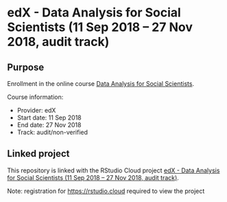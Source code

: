# edX - Data Analysis for Social Scientists (11 Sep 2018 – 27 Nov 2018, audit track)

## Purpose
Enrollment in the online course [Data Analysis for Social Scientists](https://www.edx.org/course/data-analysis-for-social-scientists-1).

Course information:
* Provider: edX
* Start date: 11 Sep 2018
* End date: 27 Nov 2018
* Track: audit/non-verified

## Linked project
This repository is linked with the RStudio Cloud project [edX - Data Analysis for Social Scientists (11 Sep 2018 – 27 Nov 2018, audit track)](https://rstudio.cloud/project/146187).

Note: registration for https://rstudio.cloud required to view the project
